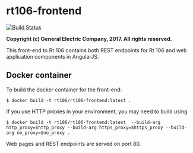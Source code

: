 # rt106-frontend
[![Build Status](http://ideker.crd.ge.com:8888/buildStatus/icon?job=rt106/rt106-frontend/master)](http://ideker.crd.ge.com:8888/job/rt106/job/rt106-frontend/job/master/)

__Copyright (c) General Electric Company, 2017.  All rights reserved.__

This front-end to Rt 106 contains both REST endpoints for Rt 106 and web application components
in AngularJS.

## Docker container

To build the docker container for the front-end:

    $ docker build -t rt106/rt106-frontend:latest .

If you use HTTP proxies in your environment, you may need to build using

    $ docker build -t rt106/rt106-frontend:latest  --build-arg http_proxy=$http_proxy --build-arg https_proxy=$https_proxy --build-arg no_proxy=$no_proxy .

Web pages and REST endpoints are served on port 80.
